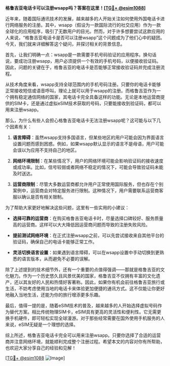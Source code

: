 **格鲁吉亚电话卡可以注册wsapp吗？答案在这里！[[TG💪+ @esim1088](https://t.me/s/esim1088)]**

近年来，随着国际通讯技术的发展，越来越多的人开始关注如何使用外国电话卡进行网络服务的注册。其中，wsapp（假设为一款国际流行的社交应用）作为一款全球化的应用程序，吸引了无数用户的目光。然而，对于许多想要尝试这款应用的人来说，“格鲁吉亚电话卡是否可以注册wsapp”这个问题成为了他们心中的疑团。今天，我们就来详细解答这个疑问，并探讨相关的背景信息。

首先，让我们明确一点：wsapp是一款需要手机号码验证的应用程序。换句话说，要成功注册wsapp，用户必须提供一个有效的手机号码，以便接收验证码。因此，问题的关键在于，格鲁吉亚的电话卡是否能够正常接收验证码并完成注册流程。

从技术角度来看，wsapp支持全球范围内的手机号码注册。只要你的电话卡能够正常接收短信或语音呼叫，理论上就可以用于wsapp的注册。而格鲁吉亚作为一个拥有稳定通信网络的国家，其电话卡完全具备这样的功能。无论是本地运营商提供的SIM卡，还是通过虚拟eSIM技术获取的号码，只要能接收到验证码，都可以用来注册wsapp。

那么，为什么有些人会担心格鲁吉亚电话卡无法注册wsapp呢？这可能与以下几个因素有关：

1. **语言障碍**：虽然wsapp支持多国语言，但某些地区的用户可能会因为界面语言设置问题而感到困惑。例如，如果wsapp默认显示的语言不是母语，用户可能会误以为应用不支持自己的地区。

2. **网络环境限制**：在某些情况下，用户的网络环境可能会影响验证码的接收速度或成功率。比如，信号较弱或者网络不稳定的情况下，可能会导致验证码未能及时送达。

3. **运营商限制**：尽管大多数运营商都允许用户正常使用国际服务，但也存在个别案例中，运营商会对特定服务进行限制。这种情况下，用户需要联系运营商客服以确认是否有相关限制。

为了帮助大家更好地解决这些问题，这里有一些实用的小建议：

- **选择可靠的运营商**：在购买格鲁吉亚电话卡时，尽量选择口碑较好、服务质量高的运营商。这样可以大大降低因运营商问题而导致的注册失败风险。

- **提前测试网络环境**：在正式注册wsapp之前，可以先尝试接收来自其他平台的验证码，确保自己的电话卡能够正常工作。

- **灵活切换语言设置**：如果遇到语言障碍，可以在wsapp设置中手动切换到更熟悉的语言版本，从而避免不必要的误解。

除了上述提到的技术细节外，还有一个重要的点值得强调——那就是格鲁吉亚的文化魅力。作为一个历史悠久且风景优美的国家，格鲁吉亚不仅拥有丰富的文化遗产，还以其友好的人民和热情好客著称。因此，如果你有机会前往格鲁吉亚旅行或生活，不妨考虑使用当地的电话卡来体验更加便捷的通讯方式。这不仅能让你更好地融入当地生活，还能为你的旅行增添更多乐趣。

最后，值得一提的是，随着eSIM技术的普及，越来越多的人开始选择虚拟号码作为替代方案。相比传统物理SIM卡，eSIM具有更高的灵活性和便利性。它无需更换手机硬件，即可轻松实现全球漫游。对于那些经常需要在国外使用手机服务的人来说，eSIM无疑是一个理想的选择。

综上所述，格鲁吉亚电话卡完全可以用来注册wsapp。只要你选择了合适的运营商并注意网络环境，就能顺利完成整个注册过程。希望本文的内容对你有所帮助，也欢迎大家分享自己的经验和见解！

[[TG💪+ @esim1088](https://t.me/s/esim1088) ![Image](https://i.postimg.cc/4NQfJmqS/Snipaste-2025-05-13-00-14-12.png)]